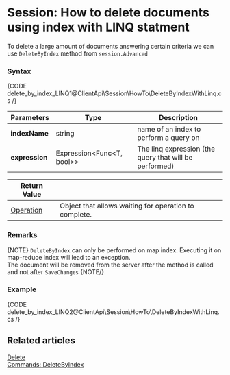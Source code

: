 ﻿# Session: How to delete documents using index with LINQ statment

To delete a large amount of documents answering certain criteria we can use `DeleteByIndex` method from `session.Advanced`

### Syntax

{CODE delete_by_index_LINQ1@ClientApi\Session\HowTo\DeleteByIndexWithLinq.cs /}

| Parameters | Type | Description |
| ------------- | ------------- | ----- |
| **indexName** | string | name of an index to perform a query on |
| **expression** | Expression<Func<T, bool>> | The linq expression (the query that will be performed) |

| Return Value | |
| ------------- | ----- |
| [Operation](../../../glossary/operation) | Object that allows waiting for operation to complete. |

### Remarks
{NOTE} `DeleteByIndex` can only be performed on map index. Executing it on map-reduce index will lead to an exception.   
The document will be removed from the server after the method is called and not after `SaveChanges`
{NOTE/}

### Example
{CODE delete_by_index_LINQ2@ClientApi\Session\HowTo\DeleteByIndexWithLinq.cs /}

## Related articles
[Delete](../deleting-entities)   
[Commands: DeleteByIndex](../../commands/documents/how-to/delete-or-update-documents-using-index)